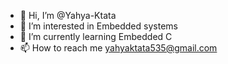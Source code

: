 - 👋 Hi, I’m @Yahya-Ktata
- 👀 I’m interested in Embedded systems
- 🌱 I’m currently learning Embedded C
- 📫 How to reach me yahyaktata535@gmail.com

<!---
Yahya-Ktata/Yahya-Ktata is a ✨ special ✨ repository because its `README.md` (this file) appears on your GitHub profile.
You can click the Preview link to take a look at your changes.
--->
